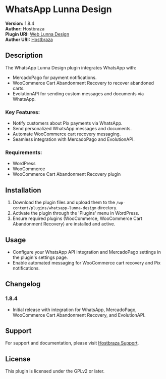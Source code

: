 
# WhatsApp Lunna Design

**Version:** 1.8.4  
**Author:** Hostbraza  
**Plugin URI:** [Web Lunna Design](https://web.lunnadesign.com.br)  
**Author URI:** [Hostbraza](https://hostbraza.com.br)  

## Description

The WhatsApp Lunna Design plugin integrates WhatsApp with:
- MercadoPago for payment notifications.
- WooCommerce Cart Abandonment Recovery to recover abandoned carts.
- EvolutionAPI for sending custom messages and documents via WhatsApp.

### Key Features:
- Notify customers about Pix payments via WhatsApp.
- Send personalized WhatsApp messages and documents.
- Automate WooCommerce cart recovery messaging.
- Seamless integration with MercadoPago and EvolutionAPI.

### Requirements:
- WordPress
- WooCommerce
- WooCommerce Cart Abandonment Recovery plugin

## Installation

1. Download the plugin files and upload them to the `/wp-content/plugins/whatsapp-lunna-design` directory.
2. Activate the plugin through the 'Plugins' menu in WordPress.
3. Ensure required plugins (WooCommerce, WooCommerce Cart Abandonment Recovery) are installed and active.

## Usage

- Configure your WhatsApp API integration and MercadoPago settings in the plugin's settings page.
- Enable automated messaging for WooCommerce cart recovery and Pix notifications.

## Changelog

### 1.8.4
- Initial release with integration for WhatsApp, MercadoPago, WooCommerce Cart Abandonment Recovery, and EvolutionAPI.

## Support

For support and documentation, please visit [Hostbraza Support](https://hostbraza.com.br).

## License

This plugin is licensed under the GPLv2 or later.
